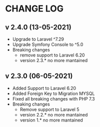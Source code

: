 # CHANGE LOG

## v 2.4.0 (13-05-2021)

- Upgrade to Laravel ^7.29
- Upgrade Symfony Console to ^5.0
- Breaking changes
  - remove support to Laravel 6.20
  - version 2.3.* no more mantained

## v 2.3.0 (06-05-2021)

- Added Support to Laravel 6.20
- Added Foreign Key to Migration MYSQL
- Fixed all breaking changes with PHP 7.3
- Breaking changes
  - Remove support to Laravel 5
  - version 2.2.* no more mantained
  - version 1.* no more mantained
